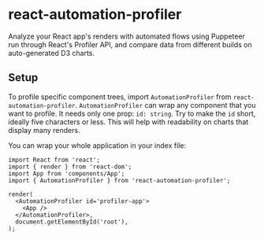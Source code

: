 # react-automation-profiler

Analyze your React app's renders with automated flows using Puppeteer run through React's Profiler API, and compare data from different builds on auto-generated D3 charts.

## Setup

To profile specific component trees, import `AutomationProfiler` from `react-automation-profiler`. `AutomationProfiler` can wrap any component that you want to profile. It needs only one prop: `id: string`. Try to make the `id` short, ideally five characters or less. This will help with readability on charts that display many renders.

You can wrap your whole application in your index file:

```tsx
import React from 'react';
import { render } from 'react-dom';
import App from 'components/App';
import { AutomationProfiler } from 'react-automation-profiler';

render(
  <AutomationProfiler id='profiler-app'>
    <App />
  </AutomationProfiler>,
  document.getElementById('root'),
);
```
